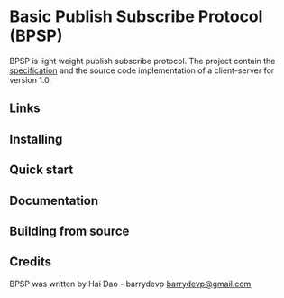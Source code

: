 Basic Publish Subscribe Protocol (BPSP)
=================

BPSP is light weight publish subscribe protocol. The project contain the [specification](https://github.com/barrydevp/bpsp/blob/master/specs/specification.md)
and the source code implementation of a client-server for version 1.0.

## Links

## Installing

## Quick start

## Documentation

## Building from source

## Credits

BPSP was written by Hai Dao - barrydevp <barrydevp@gmail.com>
